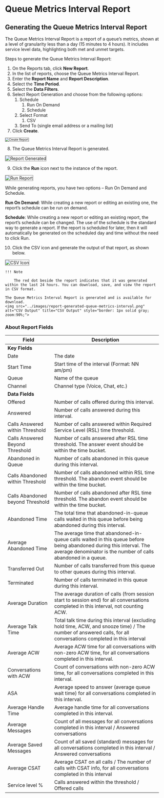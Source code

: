 # Queue Metrics Interval Report

## Generating the Queue Metrics Interval Report

The Queue Metrics Interval Report is a report of a queue’s metrics, shown at a level of granularity less than a day (15 minutes to 4 hours). It includes service level data, highlighting both met and unmet targets.

Steps to generate the Queue Metrics Interval Report:

1. On the Reports tab, click **New Report**.
2. In the list of reports, choose the Queue Metrics Interval Report.
3. Enter the **Report Name** and **Report Description**.
4. Select the **Time Period**.
5. Select the **Data Filters**.
6. Select Report Generation and choose from the following options:
    1. Schedule
        1. Run On Demand
        2. Schedule
    2. Select Format
        1. CSV
    3. Send To (single email address or a mailing list)
7. Click **Create**.  
<img src="../images/create-report-queue-metrics-interval.png" alt="Create Report" title="Create Report" style="border: 1px solid gray; zoom:70%;">

8. The Queue Metrics Interval Report is generated.  
<img src="../images/report-generated-queue-metrics-interval.png" alt="Report Generated" title="Report Generated" style="border: 1px solid gray; zoom:100%;">

9. Click the **Run** icon next to the instance of the report.  
<img src="../images/run-report-queue-metrics-interval-report.png" alt="Run Report" title="Run Report" style="border: 1px solid gray; zoom:100%;">

While generating reports, you have two options – Run On Demand and Schedule.

**Run On Demand**: While creating a new report or editing an existing one, the report’s schedule can be run on demand.

**Schedule**: While creating a new report or editing an existing report, the report’s schedule can be changed. The use of the schedule is the standard way to generate a report. If the report is scheduled for later, then it will automatically be generated on the scheduled day and time without the need to click Run.

10. Click the CSV icon and generate the output of that report, as shown below.  
<img src="../images/csv-icon-queue-metrics-interval.png" alt="CSV Icon" title="CSV Icon" style="border: 1px solid gray; zoom:100%;">

    !!! Note

        The red dot beside the report indicates that it was generated within the last 24 hours. You can download, save, and view the report in CSV format.

    The Queue Metrics Interval Report is generated and is available for download.  
    <img src="../images/report-generated-queue-metrics-interval.png" alt="CSV Output" title="CSV Output" style="border: 1px solid gray; zoom:90%;">

### About Report Fields

| **Field**                        | **Description**                                                                                                                      |
|----------------------------------|--------------------------------------------------------------------------------------------------------------------------------------|
| **Key Fields**                   |                                                                                                                                    |
| Date                             | The date                                                                                                                           |
| Start Time                       | Start time of the interval (Format: NN am/pm)                                                                                       |
| Queue                            | Name of the queue                                                                                                                   |
| Channel                          | Channel type (Voice, Chat, etc.)                                                                                                    |
| **Data Fields**                  |                                                                                                                                    |
| Offered                          | Number of calls offered during this interval.                                                                                       |
| Answered                         | Number of calls answered during this interval.                                                                                      |
| Calls Answered within Threshold  | Number of calls answered within Required Service Level (RSL) time threshold.                                                                                |
| Calls Answered Beyond Threshold  | Number of calls answered after RSL time threshold. The answer event should be within the time bucket. |
| Abandoned in Queue               | Number of calls abandoned in this queue during this interval.                                                                      |
| Calls Abandoned within Threshold | Number of calls abandoned within RSL time threshold. The abandon event should be within the time bucket. |
| Calls Abandoned beyond Threshold | Number of calls abandoned after RSL time threshold. The abandon event should be within the time bucket. |
| Abandoned Time                   | The total time that abandoned-in-queue calls waited in this queue before being abandoned during this interval.|
| Average Abandoned Time           | The average time that abandoned-in-queue calls waited in this queue before being abandoned during this interval. The average denominator is the number of calls abandoned in a queue. |
| Transferred Out                  | Number of calls transferred from this queue to other queues during this interval.                                                  |
| Terminated                       | Number of calls terminated in this queue during this interval.                                                                     |
| Average Duration                 | The average duration of calls (from session start to session end) for all conversations completed in this interval, not counting ACW. |
| Average Talk Time                | Total talk time during this interval (excluding hold time, ACW, and snooze time) / The number of answered calls, for all conversations completed in this interval |
| Average ACW                      | Average ACW time for all conversations with non-zero ACW time, for all conversations completed in this interval.                    |
| Conversations with ACW           | Count of conversations with non-zero ACW time, for all conversations completed in this interval.                                    |
| ASA                              | Average speed to answer (average queue wait time) for all conversations completed in this interval.                                 |
| Average Handle Time              | Average handle time for all conversations completed in this interval.                                                              |
| Average Messages                 | Count of all messages for all conversations completed in this interval / Answered conversations                                     |
| Average Saved Messages           | Count of all saved (standard) messages for all conversations completed in this interval / Answered conversations                     |
| Average CSAT                     | Average CSAT on all calls / The number of calls with CSAT info, for all conversations completed in this interval                    |
| Service level %                  | Calls answered within the threshold / Offered calls                                                                                |